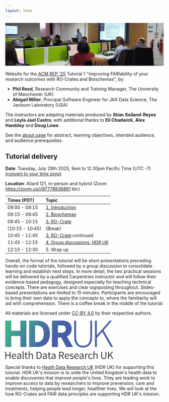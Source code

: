 ```yaml
---
layout: home
---
```

![Photo of Phil teaching in a computer cluster](images/phil-teaching.jpg)

Website for the [ACM REP '25](https://acm-rep.github.io/2025/) Tutorial 1 "Improving FAIRability of your research outcomes with RO-Crates and Bioschemas", by:

- **Phil Reed**, Research Community and Training Manager, The University of Manchester (UK)
- **Abigail Miller**, Principal Software Engineer for JAX Data Science, The Jackson Laboratory (USA)

The instructors are adapting materials produced by **Stian Soiland-Reyes** and **Leyla Jael Castro**, with additional thanks to **Eli Chadwick**, **Alex Hambley** and **Doug Lowe**.

See the [about page](about) for abstract, learning objectives, intended audience, and audience prerequisites.

## Tutorial delivery

**Date**: Tuesday, July 29th 2025, 9am to 12.30pm Pacific Time (UTC -7) [(convert to your time zone)](https://www.timeanddate.com/worldclock/converter.html?iso=20250729T160000&p1=256)

**Location**: Allard 121, in-person and hybrid (Zoom https://zoom.us/j/97778836861 tbc)

| Times (PDT)     | Topic                                        |
|:----------------|:---------------------------------------------|
| 09:00 - 09:15   | [1. Introduction](1_introduction)            |
| 09:15 - 09:45   | [2. Bioschemas](2_bioschemas)                |
| 09:45 - 10:15   | [3. RO-Crate](3_ro-crate)                    |
| (10:15 - 10:45) | (Break)                                      |
| 10:45 - 11:45   | [3. RO-Crate](3_ro-crate) continued          |
| 11:45 - 12:15   | [4. Group discussions, HDR UK](4_discussion) |
| 12:15 - 12:30   | 5. Wrap up                                   |



Overall, the format of the tutorial will be short presentations preceding hands-on code tutorials, followed by a group discussion to consolidate learning and establish next steps. 
In more detail, the two practical sessions will be delivered by a qualified Carpentries instructor and will follow their evidence-based pedagogy, designed especially for teaching technical concepts. 
There are exercises and clear signposting throughout. 
Slides-based presentations are limited to 15 minutes. 
Participants are encouraged to bring their own data to apply the concepts to, where the familiarity will aid with comprehension. 
There is a coffee break in the middle of the tutorial.    

All materials are licensed under [CC-BY 4.0](https://creativecommons.org/licenses/by-sa/4.0/) by their respective authors.

![HDR UK logo](images/hdr-uk-logo.svg)

Special thanks to [Heath Data Research UK](https://www.hdruk.ac.uk/) (HDR UK) for supporting this tutorial.
HDR UK's mission is to unite the United Kingdom's health data to enable discoveries that improve people's lives. 
They are leading work to improve access to data by researchers to improve prevension, care and treatments, helping people lead longer, healthier lives. 
We will look at the how RO-Crates and FAIR data principles are supporting HDR UK's mission.
